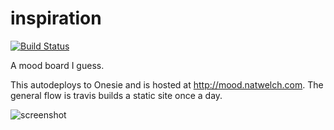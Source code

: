 # inspiration

[![Build Status](https://travis-ci.org/icco/inspiration.svg?branch=master)](https://travis-ci.org/icco/inspiration)

A mood board I guess.

This autodeploys to Onesie and is hosted at http://mood.natwelch.com. The general flow is travis builds a static site once a day.

![screenshot](http://cl.natw.me/e7OF/d)
